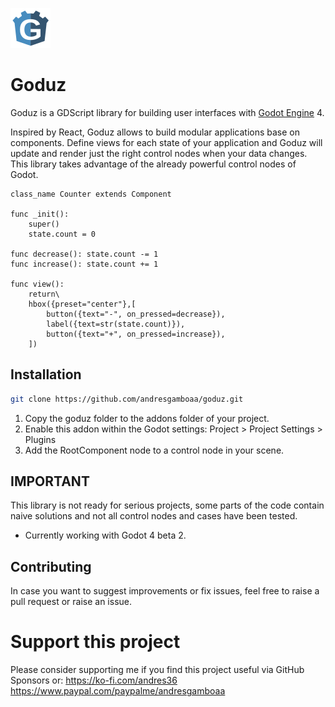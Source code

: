 ![Alt text](images/goduz_logo.png?raw=true "Title")
# Goduz
Goduz is a GDScript library for building user interfaces with [Godot Engine](https://github.com/GodotEngine) 4.

Inspired by React, Goduz allows to build modular applications base on components. Define
views for each state of your application and Goduz will update and render just the right control nodes when your data changes. 
This library takes advantage of the already powerful control nodes of Godot.

```gdscript
class_name Counter extends Component

func _init():
	super()
	state.count = 0

func decrease(): state.count -= 1
func increase(): state.count += 1

func view():
	return\
	hbox({preset="center"},[
		button({text="-", on_pressed=decrease}),
		label({text=str(state.count)}),
		button({text="+", on_pressed=increase}),
	])
```

## Installation

```bash
git clone https://github.com/andresgamboaa/goduz.git
```

1. Copy the goduz folder to the addons folder of your project.
2. Enable this addon within the Godot settings: Project > Project Settings > Plugins
3. Add the RootComponent node to a control node in your scene.

## IMPORTANT
This library is not ready for serious projects, some parts of the code contain naive solutions and not all control nodes and cases have been tested.
* Currently working with Godot 4 beta 2.

## Contributing
In case you want to suggest improvements or fix issues, feel free to raise a pull request or raise an issue.

# Support this project
Please consider supporting me if you find this project useful via GitHub Sponsors or:
https://ko-fi.com/andres36
https://www.paypal.com/paypalme/andresgamboaa
